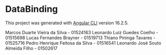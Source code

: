 # DataBinding

This project was generated with [Angular CLI](https://github.com/angular/angular-cli) version 16.2.5.

Marcos Duarte Vieira da Silva - 01524163 
Leonardo Luiz Guedes Coelho - 01515698 
Lucas Fernandes Brayner - 01519713 
Thiano Pininga Tavares - 01525716 
Pedro Henrique Feitosa da Silva - 01516541 
Leonardo José Souto Almeida Filho - 01502617
